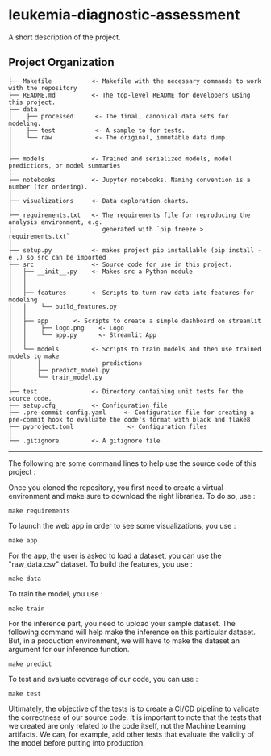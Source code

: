 leukemia-diagnostic-assessment
==============================

A short description of the project.

Project Organization
------------

    ├── Makefile           <- Makefile with the necessary commands to work with the repository
    ├── README.md          <- The top-level README for developers using this project.
    ├── data
    │    ├── processed      <- The final, canonical data sets for modeling.
    │    ├── test           <- A sample to for tests.
    │    └── raw            <- The original, immutable data dump.
    │
    │
    ├── models             <- Trained and serialized models, model predictions, or model summaries
    │
    ├── notebooks          <- Jupyter notebooks. Naming convention is a number (for ordering).
    │
    ├── visualizations     <- Data exploration charts.
    │
    ├── requirements.txt   <- The requirements file for reproducing the analysis environment, e.g.
    │                         generated with `pip freeze > requirements.txt`
    │
    ├── setup.py           <- makes project pip installable (pip install -e .) so src can be imported
    ├── src                <- Source code for use in this project.
    │   ├── __init__.py    <- Makes src a Python module
    │   │
    │   │
    │   ├── features       <- Scripts to turn raw data into features for modeling
    │   │    └── build_features.py
    │   │
    │   ├── app       <- Scripts to create a simple dashboard on streamlit
    │   │    ├── logo.png    <- Logo
    │   │    └── app.py      <- Streamlit App
    │   │
    │   └── models         <- Scripts to train models and then use trained models to make
    │       │                 predictions
    │       ├── predict_model.py
    │       └── train_model.py 
    │ 
    ├── test               <- Directory containing unit tests for the source code.
    ├── setup.cfg          <- Configuration file
    ├── .pre-commit-config.yaml     <- Configuration file for creating a pre-commit hook to evaluate the code's format with black and flake8
    ├── pyproject.toml               <- Configuration files
    │
    └── .gitignore         <- A gitignore file

--------

The following are some command lines to help use the source code of this project : 

Once you cloned the repository, you first need to create a virtual environment and make sure to download the right libraries. To do so, use :
```
make requirements
```
To launch the web app in order to see some visualizations, you use : 
```
make app
```
For the app, the user is asked to load a dataset, you can use the "raw_data.csv" dataset.
To build the features, you use :
```
make data
```
To train the model, you use :
```
make train
```
For the inference part, you need to upload your sample dataset. The following command will help make the inference on this particular dataset. 
But, in a production environment, we will have to make the dataset an argument for our inference function. 
```
make predict
```
To test and evaluate coverage of our code, you can use :
```
make test
```
Ultimately, the objective of the tests is to create a CI/CD pipeline to validate the correctness of our source code. It is important to note that the tests 
that we created are only related to the code itself, not the Machine Learning artifacts. 
We can, for example, add other tests that evaluate the validity of the model before putting into production. 